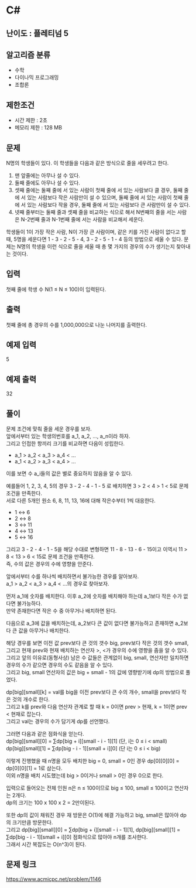 # C#

## 난이도 : 플레티넘 5

## 알고리즘 분류
  - 수학
  - 다이나믹 프로그래밍
  - 조합론

## 제한조건
  - 시간 제한 : 2초
  - 메모리 제한 : 128 MB

## 문제
N명의 학생들이 있다. 이 학생들을 다음과 같은 방식으로 줄을 세우려고 한다.


  1. 맨 앞줄에는 아무나 설 수 있다.
  2. 둘째 줄에도 아무나 설 수 있다.
  3. 셋째 줄에는 둘째 줄에 서 있는 사람이 첫째 줄에 서 있는 사람보다 클 경우, 둘째 줄에 서 있는 사람보다 작은 사람만이 설 수 있으며, 둘째 줄에 서 있는 사람이 첫째 줄에 서 있는 사람보다 작을 경우, 둘째 줄에 서 있는 사람보다 큰 사람만이 설 수 있다.
  4. 넷째 줄부터는 둘째 줄과 셋째 줄을 비교하는 식으로 해서 N번째의 줄을 서는 사람은 N-2번째 줄과 N-1번째 줄에 서는 사람을 비교해서 세운다.


학생들이 1이 가장 작은 사람, N이 가장 큰 사람이며, 같은 키를 가진 사람이 없다고 할 때, 5명을 세운다면 1 - 3 - 2 - 5 - 4, 3 - 2 - 5 - 1 - 4 등의 방법으로 세울 수 있다.
문제는 N명의 학생을 이런 식으로 줄을 세울 때 총 몇 가지의 경우의 수가 생기는지 찾아내는 것이다.<br/>


## 입력
첫째 줄에 학생 수 N(1 ≤ N ≤ 100)이 입력된다.<br/>


## 출력
첫째 줄에 총 경우의 수를 1,000,000으로 나눈 나머지를 출력한다.<br/>


## 예제 입력
5<br/>


## 예제 출력
32<br/>


## 풀이
문제 조건에 맞춰 줄을 세운 경우를 보자.<br/>
앞에서부터 있는 학생의번호를 a_1, a_2, ..., a_n이라 하자.<br/>
그리고 인접한 항끼리 크기를 비교하면 다음이 성립한다.<br/>

  - a_1 > a_2 < a_3 > a_4 < ...
  - a_1 < a_2 > a_3 < a_4 > ... 

이를 보면 수 a_i들의 값은 별로 중요하지 않음을 알 수 있다.<br/>


예를들어 1, 2, 3, 4, 5의 경우 3 - 2 - 4 - 1 - 5 로 배치하면 3 > 2 < 4 > 1 < 5로 문제 조건을 만족한다.<br/>
서로 다른 5개인 원소 6, 8, 11, 13, 16에 대해 작은수부터 1씩 대응한다.<br/>

  - 1 ↔ 6
  - 2 ↔ 8
  - 3 ↔ 11
  - 4 ↔ 13
  - 5 ↔ 16

그리고 3 - 2 - 4 - 1 - 5을 해당 수대로 변형하면 11 - 8 - 13 - 6 - 15이고 이역시 11 > 8 < 13 > 6 < 15로 문제 조건을 만족한다.<br/>
즉, 수의 값은 경우의 수에 영향을 안준다.<br/>


앞에서부터 수를 하나씩 배치하면서 불가능한 경우를 알아보자.<br/>
a_1 > a_2 < a_3 > a_4 < ...의 경우로 찾아보자.<br/>


먼저 a_1에 숫자를 배치한다. 이후 a_2에 숫자를 배치해야 하는데 a_1보다 작은 수가 없다면 불가능하다.<br/>
만약 존재한다면 작은 수 중 아무거나 배치하면 된다.<br/>


다음으로 a_3에 값을 배치하는데, a_2보다 큰 값이 없다면 불가능하고 존재하면 a_2보다 큰 값을 아무거나 배치한다.<br/>


해당 경우를 보면 이전 값 prev보다 큰 것의 갯수 big, prev보다 작은 것의 갯수 small, 그리고 현재 prev와 현재 배치하는 연산자 \>, \<가 경우의 수에 영향을 줌을 알 수 있다.<br/>
그리고 앞의 이유로(동형사상) 남은 수 값들은 관계없이 big, small, 연산자만 일치하면 경우의 수가 같으면 경우의 수도 같음을 알 수 있다.<br/>
그리고 big, small 연산자의 값은 big + small - 1의 값에 영향받기에 dp의 방법으로 풀었다.<br/>


dp[big][small][k] = val를 big을 이전 prev보다 큰 수의 개수, small을 prev보다 작은 것의 개수로 한다.<br/>
그리고 k를 prev와 다음 연산자 관계로 할 때 k = 0이면 prev \> 현재, k = 1이면 prev \< 현재로 잡는다.<br/>
그리고 val는 경우의 수가 담기게 dp를 선언했다.<br/>


그러면 다음과 같은 점화식을 얻는다.<br/>
dp[big][small][0] = ∑dp[big + i][small - i - 1][1] (단, i는 0 ≤ i < small)<br/>
dp[big][small][1] = ∑dp[big - i - 1][small + i][0] (단 i는 0 ≤ i < big)<br/>


이렇게 진행했을 때 n명을 모두 배치한 big = 0, small = 0인 경우 dp[0][0][0] = dp[0][0][1] = 1로 삼는다.<br/>
이외 n명을 배치 시도했는데 big > 0이거나 small > 0인 경우 0으로 한다.<br/>


입력으로 들어오는 전체 인원 n은 n ≤ 100이므로 big ≤ 100, small ≤ 100이고 연산자는 2개다.<br/>
dp의 크기는 100 x 100 x 2 = 2만이된다.<br/>


또한 dp의 값이 채워진 경우 재 방문은 O(1)에 해결 가능하고 big, small은 많아야 dp의 크기만큼 방문한다.<br/>
그리고 dp[big][small][0] = ∑dp[big + i][small - i - 1][1], dp[big][small][1] = ∑dp[big - i - 1][small + i][0] 점화식으로 많아야 n개를 조사한다.<br/>
그래서 시간 복잡도는 O(n^3)이 된다.<br/>


## 문제 링크
https://www.acmicpc.net/problem/1146